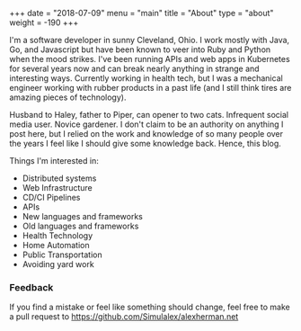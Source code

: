 +++
date = "2018-07-09"
menu = "main"
title = "About"
type = "about"
weight = -190
+++

I'm a software developer in sunny Cleveland, Ohio. I work mostly with Java, Go, and Javascript but have been known to veer into Ruby and Python when the mood strikes. I've been running APIs and web apps in Kubernetes for several years now and can break nearly anything in strange and interesting ways. Currently working in health tech, but I was a mechanical engineer working with rubber products in a past life (and I still think tires are amazing pieces of technology).

Husband to Haley, father to Piper, can opener to two cats. Infrequent social media user. Novice gardener. I don't claim to be an authority on anything I post here, but I relied on the work and knowledge of so many people over the years I feel like I should give some knowledge back. Hence, this blog.

Things I'm interested in:

* Distributed systems
* Web Infrastructure
* CD/CI Pipelines
* APIs
* New languages and frameworks
* Old languages and frameworks
* Health Technology
* Home Automation
* Public Transportation
* Avoiding yard work

### Feedback ###
If you find a mistake or feel like something should change, feel free to make a pull request to https://github.com/Simulalex/alexherman.net
